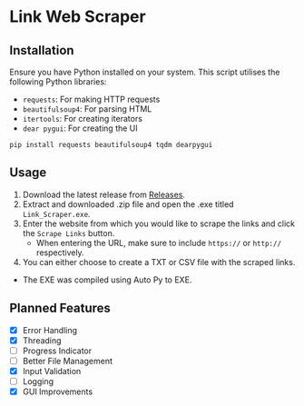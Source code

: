 # Link Web Scraper

## Installation

Ensure you have Python installed on your system. This script utilises the following Python libraries:

- `requests`: For making HTTP requests
- `beautifulsoup4`: For parsing HTML
- `itertools`: For creating iterators
- `dear pygui`: For creating the UI

```
pip install requests beautifulsoup4 tqdm dearpygui
```

## Usage

1. Download the latest release from [Releases](https://github.com/DJFox11/python-link-scraper/releases/tag/master).
2. Extract and downloaded .zip file and open the .exe titled `Link_Scraper.exe`.
3. Enter the website from which you would like to scrape the links and click the `Scrape Links` button.
    - When entering the URL, make sure to include `https://` or `http://` respectively.
4. You can either choose to create a TXT or CSV file with the scraped links.

- The EXE was compiled using Auto Py to EXE.

## Planned Features

- [x] Error Handling
- [x] Threading
- [ ] Progress Indicator
- [ ] Better File Management
- [x] Input Validation
- [ ] Logging
- [x] GUI Improvements
